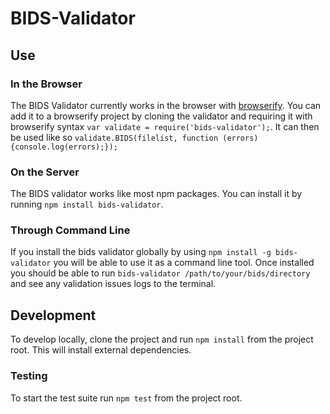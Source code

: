 # BIDS-Validator

## Use

### In the Browser

The BIDS Validator currently works in the browser with [browserify](http://browserify.org/). You can add it to a browserify project by cloning the validator and requiring it with browserify syntax ```var validate = require('bids-validator');```. It can then be used like so ```validate.BIDS(filelist, function (errors) {console.log(errors);});```

### On the Server

The BIDS validator works like most npm packages. You can install it by running ```npm install bids-validator```. 

### Through Command Line

If you install the bids validator globally by using ```npm install -g bids-validator``` you will be able to use it as a command line tool. Once installed you should be able to run ```bids-validator /path/to/your/bids/directory``` and see any validation issues logs to the terminal.

## Development

To develop locally, clone the project and run ```npm install``` from the project root. This will install external dependencies.

### Testing

To start the test suite run ```npm test``` from the project root.
